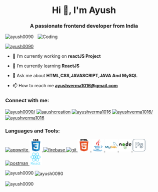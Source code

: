 <!--<img src="https://svg-banners.vercel.app/api?type=rainbow&text1=Hi%20This%20is%20Ayush%20Verma&width=800&height=400">

- 🔭 I’m currently working on Android Dev
- 🌱 I’m currently learning Android Java
- 🤔 I’m looking for help with Python
- 💬 Ask me about HTML, CSS
- 📫 How to reach me: ayushverma1016@gmail.com
- 😄 Pronouns: He/Him
<img src="https://github-readme-stats.vercel.app/api?username=ayush0090&show_icons=true&locale=en&theme=gotham&hide_border=true">
-->

<h1 align="center">Hi 👋, I'm Ayush</h1>
<h3 align="center">A passionate frontend developer from India</h3>
<img align="right" alt="Coding" width="400" src="[https://cdn.dribbble.com/users/116207...](https://www.deviantart.com/jaurisse69/art/Asus-ROG-Design-GIF-973180399)
">

<p align="left"> <img src="https://komarev.com/ghpvc/?username=ayush0090&label=Profile%20views&color=0e75b6&style=flat" alt="ayush0090" /> </p>

<p align="left"> <a href="https://github.com/ryo-ma/github-profile-trophy"><img src="https://github-profile-trophy.vercel.app/?username=ayush0090" alt="ayush0090" /></a> </p>

- 🔭 I’m currently working on **reactJS Project**

- 🌱 I’m currently learning **ReactJS**

- 💬 Ask me about **HTML,CSS,JAVASCRIPT,JAVA And MySQL**

- 📫 How to reach me **ayushverma1016@gmail.com**

<h3 align="left">Connect with me:</h3>
<p align="left">
<a href="https://linkedin.com/in/ayush0090/" target="blank"><img align="center" src="https://raw.githubusercontent.com/rahuldkjain/github-profile-readme-generator/master/src/images/icons/Social/linked-in-alt.svg" alt="ayush0090/" height="30" width="40" /></a>
<a href="https://www.youtube.com/c/aaushcreation" target="blank"><img align="center" src="https://raw.githubusercontent.com/rahuldkjain/github-profile-readme-generator/master/src/images/icons/Social/youtube.svg" alt="aaushcreation" height="30" width="40" /></a>
<a href="https://www.hackerrank.com/ayushverma1016" target="blank"><img align="center" src="https://raw.githubusercontent.com/rahuldkjain/github-profile-readme-generator/master/src/images/icons/Social/hackerrank.svg" alt="ayushverma1016" height="30" width="40" /></a>
<a href="https://www.leetcode.com/ayushverma1016/" target="blank"><img align="center" src="https://raw.githubusercontent.com/rahuldkjain/github-profile-readme-generator/master/src/images/icons/Social/leet-code.svg" alt="ayushverma1016/" height="30" width="40" /></a>
<a href="https://auth.geeksforgeeks.org/user/ayushverma1016" target="blank"><img align="center" src="https://raw.githubusercontent.com/rahuldkjain/github-profile-readme-generator/master/src/images/icons/Social/geeks-for-geeks.svg" alt="ayushverma1016" height="30" width="40" /></a>
</p>

<h3 align="left">Languages and Tools:</h3>
<p align="left"> <a href="https://appwrite.io" target="_blank" rel="noreferrer"> <img src="https://www.vectorlogo.zone/logos/appwriteio/appwriteio-icon.svg" alt="appwrite" width="40" height="40"/> </a> <a href="https://www.w3schools.com/css/" target="_blank" rel="noreferrer"> <img src="https://raw.githubusercontent.com/devicons/devicon/master/icons/css3/css3-original-wordmark.svg" alt="css3" width="40" height="40"/> </a> <a href="https://firebase.google.com/" target="_blank" rel="noreferrer"> <img src="https://www.vectorlogo.zone/logos/firebase/firebase-icon.svg" alt="firebase" width="40" height="40"/> </a> <a href="https://git-scm.com/" target="_blank" rel="noreferrer"> <img src="https://www.vectorlogo.zone/logos/git-scm/git-scm-icon.svg" alt="git" width="40" height="40"/> </a> <a href="https://www.w3.org/html/" target="_blank" rel="noreferrer"> <img src="https://raw.githubusercontent.com/devicons/devicon/master/icons/html5/html5-original-wordmark.svg" alt="html5" width="40" height="40"/> </a> <a href="https://www.java.com" target="_blank" rel="noreferrer"> <img src="https://raw.githubusercontent.com/devicons/devicon/master/icons/java/java-original.svg" alt="java" width="40" height="40"/> </a> <a href="https://www.mysql.com/" target="_blank" rel="noreferrer"> <img src="https://raw.githubusercontent.com/devicons/devicon/master/icons/mysql/mysql-original-wordmark.svg" alt="mysql" width="40" height="40"/> </a> <a href="https://nodejs.org" target="_blank" rel="noreferrer"> <img src="https://raw.githubusercontent.com/devicons/devicon/master/icons/nodejs/nodejs-original-wordmark.svg" alt="nodejs" width="40" height="40"/> </a> <a href="https://www.photoshop.com/en" target="_blank" rel="noreferrer"> <img src="https://raw.githubusercontent.com/devicons/devicon/master/icons/photoshop/photoshop-line.svg" alt="photoshop" width="40" height="40"/> </a> <a href="https://postman.com" target="_blank" rel="noreferrer"> <img src="https://www.vectorlogo.zone/logos/getpostman/getpostman-icon.svg" alt="postman" width="40" height="40"/> </a> <a href="https://reactjs.org/" target="_blank" rel="noreferrer"> <img src="https://raw.githubusercontent.com/devicons/devicon/master/icons/react/react-original-wordmark.svg" alt="react" width="40" height="40"/> </a> </p>

<p><img align="left" src="https://github-readme-stats.vercel.app/api/top-langs?username=ayush0090&show_icons=true&locale=en&layout=compact" alt="ayush0090" /></p>

<p>&nbsp;<img align="center" src="https://github-readme-stats.vercel.app/api?username=ayush0090&show_icons=true&locale=en" alt="ayush0090" /></p>

<p><img align="center" src="https://github-readme-streak-stats.herokuapp.com/?user=ayush0090&" alt="ayush0090" /></p>

